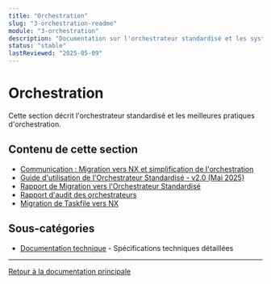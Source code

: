 ```yaml
---
title: "Orchestration"
slug: "3-orchestration-readme"
module: "3-orchestration"
description: "Documentation sur l'orchestrateur standardisé et les systèmes de coordination"
status: "stable"
lastReviewed: "2025-05-09"
---
```


# Orchestration

Cette section décrit l'orchestrateur standardisé et les meilleures pratiques d'orchestration.

## Contenu de cette section

- [Communication : Migration vers NX et simplification de l'orchestration](./communication-equipe-migration.md)
- [Guide d'utilisation de l'Orchestrateur Standardisé - v2.0 (Mai 2025)](./orchestrateur-standardise-guide.md)
- [Rapport de Migration vers l'Orchestrateur Standardisé](./orchestration-migration-report.md)
- [Rapport d'audit des orchestrateurs](./orchestrator-audit-report.md)
- [Migration de Taskfile vers NX](./taskfile-migration-report.md)

## Sous-catégories

- [Documentation technique](./technical/readme-orchestrateur.md) - Spécifications techniques détaillées

---

[Retour à la documentation principale](../README.md)
